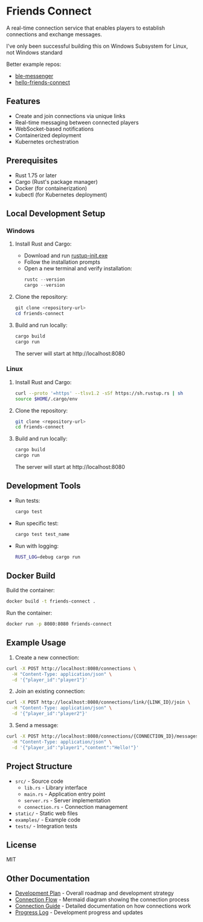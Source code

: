 # Friends Connect

A real-time connection service that enables players to establish connections and exchange messages.

I've only been successful building this on Windows Subsystem for Linux, not Windows standard

Better example repos:
- [ble-messenger](https://github.com/randallard/ble-messenger)
- [hello-friends-connect](https://github.com/randallard/hello-friends-connect)

## Features

- Create and join connections via unique links
- Real-time messaging between connected players
- WebSocket-based notifications
- Containerized deployment
- Kubernetes orchestration

## Prerequisites

- Rust 1.75 or later
- Cargo (Rust's package manager)
- Docker (for containerization)
- kubectl (for Kubernetes deployment)

## Local Development Setup

### Windows

1. Install Rust and Cargo:
   - Download and run [rustup-init.exe](https://rustup.rs/)
   - Follow the installation prompts
   - Open a new terminal and verify installation:
     ```powershell
     rustc --version
     cargo --version
     ```

2. Clone the repository:
   ```powershell
   git clone <repository-url>
   cd friends-connect
   ```

3. Build and run locally:
   ```powershell
   cargo build
   cargo run
   ```

   The server will start at http://localhost:8080

### Linux

1. Install Rust and Cargo:
   ```bash
   curl --proto '=https' --tlsv1.2 -sSf https://sh.rustup.rs | sh
   source $HOME/.cargo/env
   ```

2. Clone the repository:
   ```bash
   git clone <repository-url>
   cd friends-connect
   ```

3. Build and run locally:
   ```bash
   cargo build
   cargo run
   ```

   The server will start at http://localhost:8080

## Development Tools

- Run tests:
  ```bash
  cargo test
  ```

- Run specific test:
  ```bash
  cargo test test_name
  ```

- Run with logging:
  ```bash
  RUST_LOG=debug cargo run
  ```

## Docker Build

Build the container:
```bash
docker build -t friends-connect .
```

Run the container:
```bash
docker run -p 8080:8080 friends-connect
```

## Example Usage

1. Create a new connection:
```bash
curl -X POST http://localhost:8080/connections \
  -H "Content-Type: application/json" \
  -d '{"player_id":"player1"}'
```

2. Join an existing connection:
```bash
curl -X POST http://localhost:8080/connections/link/{LINK_ID}/join \
  -H "Content-Type: application/json" \
  -d '{"player_id":"player2"}'
```

3. Send a message:
```bash
curl -X POST http://localhost:8080/connections/{CONNECTION_ID}/messages \
  -H "Content-Type: application/json" \
  -d '{"player_id":"player1","content":"Hello!"}'
```

## Project Structure

- `src/` - Source code
  - `lib.rs` - Library interface
  - `main.rs` - Application entry point
  - `server.rs` - Server implementation
  - `connection.rs` - Connection management
- `static/` - Static web files
- `examples/` - Example code
- `tests/` - Integration tests

## License

MIT

## Other Documentation

- [Development Plan](docs/development-plan.md) - Overall roadmap and development strategy
- [Connection Flow](docs/connecting-people-flow.mermaid) - Mermaid diagram showing the connection process 
- [Connection Guide](docs/connecting-to-people.md) - Detailed documentation on how connections work
- [Progress Log](docs/progress.md) - Development progress and updates